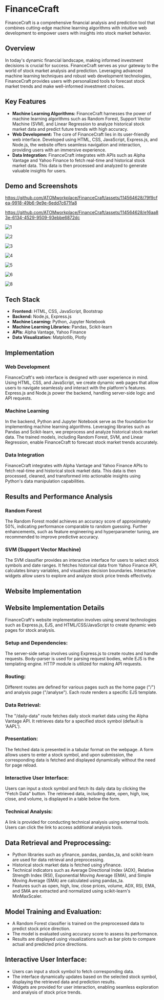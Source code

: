 <h1>FinanceCraft</h1>
<p>FinanceCraft is a comprehensive financial analysis and prediction tool that combines cutting-edge machine learning algorithms with intuitive web development to empower users with insights into stock market behavior.</p>

<h2>Overview</h2>
<p>In today's dynamic financial landscape, making informed investment decisions is crucial for success. FinanceCraft serves as your gateway to the world of stock market analysis and prediction. Leveraging advanced machine learning techniques and robust web development technologies, FinanceCraft provides users with personalized tools to forecast stock market trends and make well-informed investment choices.</p>

<h2>Key Features</h2>
<ul>
<li><strong>Machine Learning Algorithms:</strong> FinanceCraft harnesses the power of machine learning algorithms such as Random Forest, Support Vector Machine (SVM), and Linear Regression to analyze historical stock market data and predict future trends with high accuracy.</li>
<li><strong>Web Development:</strong> The core of FinanceCraft lies in its user-friendly web interface. Developed using HTML, CSS, JavaScript, Express.js, and Node.js, the website offers seamless navigation and interaction, providing users with an immersive experience.</li>
<li><strong>Data Integration:</strong> FinanceCraft integrates with APIs such as Alpha Vantage and Yahoo Finance to fetch real-time and historical stock market data. This data is then processed and analyzed to generate valuable insights for users.</li>
</ul>

<h2>Demo and Screenshots</h2>

https://github.com/ATOMworkplace/FinanceCraft/assets/114564628/79f9cfea-9918-49b6-9e9e-6edd7c671fa8


https://github.com/ATOMworkplace/FinanceCraft/assets/114564628/e16aa83e-6134-4529-9509-93ebbe6872dc


![1](https://github.com/ATOMworkplace/FinanceCraft/assets/114564628/f3b2ee69-f1d7-4616-887f-8fc15ac8aa4c)

![2](https://github.com/ATOMworkplace/FinanceCraft/assets/114564628/c2c72b18-aa3b-43de-8bb0-324ac3372c5f)

![3](https://github.com/ATOMworkplace/FinanceCraft/assets/114564628/300adc38-8549-4225-b2d9-14a397f3b9ca)

![4](https://github.com/ATOMworkplace/FinanceCraft/assets/114564628/3401e09d-aaf7-4978-b572-6c05dd8cb015)

![5](https://github.com/ATOMworkplace/FinanceCraft/assets/114564628/213afc3e-5ed5-488e-ba8d-b83d4b85bc9b)

![6](https://github.com/ATOMworkplace/FinanceCraft/assets/114564628/02ca9070-35b8-4e92-98df-f9f5bd178338)

![8](https://github.com/ATOMworkplace/FinanceCraft/assets/114564628/5fc93393-2dbd-4ba9-a7cc-e13ba90fd21c)


<h2>Tech Stack</h2>
<ul>
<li><strong>Frontend:</strong> HTML, CSS, JavaScript, Bootstrap</li>
<li><strong>Backend:</strong> Node.js, Express.js</li>
<li><strong>Machine Learning:</strong> Python, Jupyter Notebook</li>
<li><strong>Machine Learning Libraries:</strong> Pandas, Scikit-learn</li>
<li><strong>APIs:</strong> Alpha Vantage, Yahoo Finance</li>
<li><strong>Data Visualization:</strong> Matplotlib, Plotly</li>
</ul>

<h2>Implementation</h2>
<h3>Web Development</h3>
<p>FinanceCraft's web interface is designed with user experience in mind. Using HTML, CSS, and JavaScript, we create dynamic web pages that allow users to navigate seamlessly and interact with the platform's features. Express.js and Node.js power the backend, handling server-side logic and API requests.</p>

<h3>Machine Learning</h3>
<p>In the backend, Python and Jupyter Notebook serve as the foundation for implementing machine learning algorithms. Leveraging libraries such as Pandas and Scikit-learn, we preprocess and analyze historical stock market data. The trained models, including Random Forest, SVM, and Linear Regression, enable FinanceCraft to forecast stock market trends accurately.</p>

<h3>Data Integration</h3>
<p>FinanceCraft integrates with Alpha Vantage and Yahoo Finance APIs to fetch real-time and historical stock market data. This data is then processed, cleaned, and transformed into actionable insights using Python's data manipulation capabilities.</p>

<h2>Results and Performance Analysis</h2>
<h3>Random Forest</h3>
<p>The Random Forest model achieves an accuracy score of approximately 50%, indicating performance comparable to random guessing. Further enhancements, such as feature engineering and hyperparameter tuning, are recommended to improve predictive accuracy.</p>

<h3>SVM (Support Vector Machine)</h3>
<p>The SVM classifier provides an interactive interface for users to select stock symbols and date ranges. It fetches historical data from Yahoo Finance API, calculates binary variables, and visualizes decision boundaries. Interactive widgets allow users to explore and analyze stock price trends effectively.</p>

<h2>Website Implementation</h2>
<h2>Website Implementation Details</h2>

<p>FinanceCraft's website implementation involves using several technologies such as Express.js, EJS, and HTML/CSS/JavaScript to create dynamic web pages for stock analysis.</p>

<h3>Setup and Dependencies:</h3>
<p>The server-side setup involves using Express.js to create routes and handle requests. Body-parser is used for parsing request bodies, while EJS is the templating engine. HTTP module is utilized for making API requests.</p>

<h3>Routing:</h3>
<p>Different routes are defined for various pages such as the home page ("/") and analysis page ("/analyse"). Each route renders a specific EJS template.</p>

<h3>Data Retrieval:</h3>
<p>The "/daily-data" route fetches daily stock market data using the Alpha Vantage API. It retrieves data for a specified stock symbol (default is 'AAPL').</p>

<h3>Presentation:</h3>
<p>The fetched data is presented in a tabular format on the webpage. A form allows users to enter a stock symbol, and upon submission, the corresponding data is fetched and displayed dynamically without the need for page reload.</p>

<h3>Interactive User Interface:</h3>
<p>Users can input a stock symbol and fetch its daily data by clicking the "Fetch Data" button. The retrieved data, including date, open, high, low, close, and volume, is displayed in a table below the form.</p>

<h3>Technical Analysis:</h3>
<p>A link is provided for conducting technical analysis using external tools. Users can click the link to access additional analysis tools.</p>


<h2>Data Retrieval and Preprocessing:</h2>
<ul>
  <li>Python libraries such as yfinance, pandas, pandas_ta, and scikit-learn are used for data retrieval and preprocessing.</li>
  <li>Historical stock market data is fetched using yfinance.</li>
  <li>Technical indicators such as Average Directional Index (ADX), Relative Strength Index (RSI), Exponential Moving Average (EMA), and Simple Moving Average (SMA) are calculated using pandas_ta.</li>
  <li>Features such as open, high, low, close prices, volume, ADX, RSI, EMA, and SMA are extracted and normalized using scikit-learn's MinMaxScaler.</li>
</ul>

<h2>Model Training and Evaluation:</h2>
<ul>
  <li>A Random Forest classifier is trained on the preprocessed data to predict stock price direction.</li>
  <li>The model is evaluated using accuracy score to assess its performance.</li>
  <li>Results are displayed using visualizations such as bar plots to compare actual and predicted price directions.</li>
</ul>

<h2>Interactive User Interface:</h2>
<ul>
  <li>Users can input a stock symbol to fetch corresponding data.</li>
  <li>The interface dynamically updates based on the selected stock symbol, displaying the retrieved data and prediction results.</li>
  <li>Widgets are provided for user interaction, enabling seamless exploration and analysis of stock price trends.</li>
</ul>

